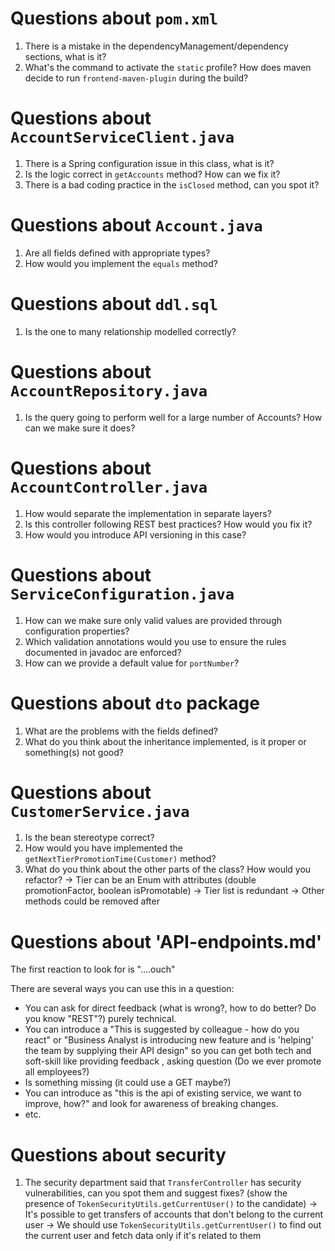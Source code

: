 # Questions about `pom.xml`
1. There is a mistake in the dependencyManagement/dependency sections, what is it?
2. What's the command to activate the `static` profile? How does maven decide to run `frontend-maven-plugin` during the build?

# Questions about `AccountServiceClient.java`
1. There is a Spring configuration issue in this class, what is it?
2. Is the logic correct in `getAccounts` method? How can we fix it?
4. There is a bad coding practice in the `isClosed` method, can you spot it?

# Questions about `Account.java`
1. Are all fields defined with appropriate types?
2. How would you implement the `equals` method?

# Questions about `ddl.sql`
1. Is the one to many relationship modelled correctly?

# Questions about `AccountRepository.java`
1. Is the query going to perform well for a large number of Accounts? How can we make sure it does?

# Questions about `AccountController.java`
1. How would separate the implementation in separate layers?
2. Is this controller following REST best practices? How would you fix it?
3. How would you introduce API versioning in this case?

# Questions about `ServiceConfiguration.java`
1. How can we make sure only valid values are provided through configuration properties?
2. Which validation annotations would you use to ensure the rules documented in javadoc are enforced?
3. How can we provide a default value for `portNumber`?

# Questions about `dto` package
1. What are the problems with the fields defined?
2. What do you think about the inheritance implemented, is it proper or something(s) not good?

# Questions about `CustomerService.java`
1. Is the bean stereotype correct?
2. How would you have implemented the `getNextTierPromotionTime(Customer)` method?
3. What do you think about the other parts of the class? How would you refactor?
    -> Tier can be an Enum with attributes (double promotionFactor, boolean isPromotable)
    -> Tier list is redundant
    -> Other methods could be removed after
    
# Questions about 'API-endpoints.md'
The first reaction to look for is "....ouch"

There are several ways you can use this in a question:
* You can ask for direct feedback (what is wrong?, how to do better? Do you know "REST"?) purely technical.
* You can introduce a "This is suggested by colleague - how do you react" or "Business Analyst is introducing new feature and is 'helping' the team by supplying their API design" so you can get both tech and soft-skill like providing feedback , asking question (Do we ever promote all employees?)
* Is something missing (it could use a GET maybe?)
* You can introduce as "this is the api of existing service, we want to improve, how?" and look for awareness of breaking changes.
* etc.

# Questions about security
1. The security department said that `TransferController` has security vulnerabilities, can you spot them and 
suggest fixes? (show the presence of `TokenSecurityUtils.getCurrentUser()` to the candidate)
    -> It's possible to get transfers of accounts that don't belong to the current user
    -> We should use `TokenSecurityUtils.getCurrentUser()` to find out the current user and fetch data only if it's
       related to them
